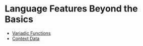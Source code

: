 # Language Features Beyond the Basics
- [Variadic Functions](./00-variadic-functions.ix)
- [Context Data](./01-ctx-data.ix)
